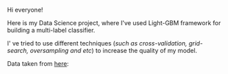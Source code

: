 Hi everyone! 

Here is my Data Science project, where I've used Light-GBM framework for building a multi-label classifier.

I' ve tried to use different techniques (*such as cross-validation, grid-search, oversampling and etc*) to increase the quality of my model.

Data taken from [here](https://www.kaggle.com/competitions/playground-series-s3e22/data):
